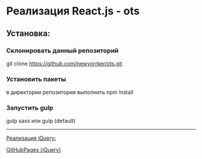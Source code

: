 Реализация React.js - ots
===========================================

## Установка:

### Склонировать данный репозиторий
git clone https://github.com/newyorrker/ots.git

### Установить пакеты
в директории репозитория выполнить npm install

### Запустить gulp
gulp sass
или
gulp (default)


---

[Реализация  jQuery: ](https://github.com/newyorrker/ots/tree/master "Реализация  jQuery")

[GitHubPages (jQuery) ](https://newyorrker.github.io/ots/public/ "GitHubPages")